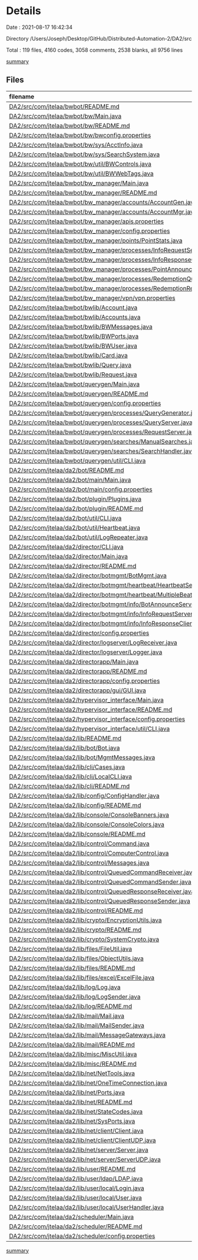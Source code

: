 # Details

Date : 2021-08-17 16:42:34

Directory /Users/Joseph/Desktop/GitHub/Distributed-Automation-2/DA2/src

Total : 119 files,  4160 codes, 3058 comments, 2538 blanks, all 9756 lines

[summary](results.md)

## Files
| filename | language | code | comment | blank | total |
| :--- | :--- | ---: | ---: | ---: | ---: |
| [DA2/src/com/jtelaa/bwbot/README.md](/DA2/src/com/jtelaa/bwbot/README.md) | Markdown | 13 | 0 | 1 | 14 |
| [DA2/src/com/jtelaa/bwbot/bw/Main.java](/DA2/src/com/jtelaa/bwbot/bw/Main.java) | Java | 69 | 39 | 43 | 151 |
| [DA2/src/com/jtelaa/bwbot/bw/README.md](/DA2/src/com/jtelaa/bwbot/bw/README.md) | Markdown | 7 | 0 | 0 | 7 |
| [DA2/src/com/jtelaa/bwbot/bw/bwconfig.properties](/DA2/src/com/jtelaa/bwbot/bw/bwconfig.properties) | Properties | 5 | 0 | 0 | 5 |
| [DA2/src/com/jtelaa/bwbot/bw/sys/AcctInfo.java](/DA2/src/com/jtelaa/bwbot/bw/sys/AcctInfo.java) | Java | 92 | 57 | 57 | 206 |
| [DA2/src/com/jtelaa/bwbot/bw/sys/SearchSystem.java](/DA2/src/com/jtelaa/bwbot/bw/sys/SearchSystem.java) | Java | 80 | 72 | 53 | 205 |
| [DA2/src/com/jtelaa/bwbot/bw/util/BWControls.java](/DA2/src/com/jtelaa/bwbot/bw/util/BWControls.java) | Java | 16 | 24 | 20 | 60 |
| [DA2/src/com/jtelaa/bwbot/bw/util/BWWebTags.java](/DA2/src/com/jtelaa/bwbot/bw/util/BWWebTags.java) | Java | 6 | 9 | 7 | 22 |
| [DA2/src/com/jtelaa/bwbot/bw_manager/Main.java](/DA2/src/com/jtelaa/bwbot/bw_manager/Main.java) | Java | 23 | 12 | 12 | 47 |
| [DA2/src/com/jtelaa/bwbot/bw_manager/README.md](/DA2/src/com/jtelaa/bwbot/bw_manager/README.md) | Markdown | 6 | 0 | 0 | 6 |
| [DA2/src/com/jtelaa/bwbot/bw_manager/accounts/AccountGen.java](/DA2/src/com/jtelaa/bwbot/bw_manager/accounts/AccountGen.java) | Java | 100 | 94 | 60 | 254 |
| [DA2/src/com/jtelaa/bwbot/bw_manager/accounts/AccountMgr.java](/DA2/src/com/jtelaa/bwbot/bw_manager/accounts/AccountMgr.java) | Java | 83 | 96 | 66 | 245 |
| [DA2/src/com/jtelaa/bwbot/bw_manager/apis.properties](/DA2/src/com/jtelaa/bwbot/bw_manager/apis.properties) | Properties | 1 | 0 | 0 | 1 |
| [DA2/src/com/jtelaa/bwbot/bw_manager/config.properties](/DA2/src/com/jtelaa/bwbot/bw_manager/config.properties) | Properties | 0 | 0 | 1 | 1 |
| [DA2/src/com/jtelaa/bwbot/bw_manager/points/PointStats.java](/DA2/src/com/jtelaa/bwbot/bw_manager/points/PointStats.java) | Java | 3 | 0 | 3 | 6 |
| [DA2/src/com/jtelaa/bwbot/bw_manager/processes/InfoRequestServer.java](/DA2/src/com/jtelaa/bwbot/bw_manager/processes/InfoRequestServer.java) | Java | 24 | 15 | 14 | 53 |
| [DA2/src/com/jtelaa/bwbot/bw_manager/processes/InfoResponseClient.java](/DA2/src/com/jtelaa/bwbot/bw_manager/processes/InfoResponseClient.java) | Java | 59 | 18 | 29 | 106 |
| [DA2/src/com/jtelaa/bwbot/bw_manager/processes/PointAnnouncementListener.java](/DA2/src/com/jtelaa/bwbot/bw_manager/processes/PointAnnouncementListener.java) | Java | 14 | 7 | 11 | 32 |
| [DA2/src/com/jtelaa/bwbot/bw_manager/processes/RedemptionQueue.java](/DA2/src/com/jtelaa/bwbot/bw_manager/processes/RedemptionQueue.java) | Java | 3 | 0 | 3 | 6 |
| [DA2/src/com/jtelaa/bwbot/bw_manager/processes/RedemptionRequestServer.java](/DA2/src/com/jtelaa/bwbot/bw_manager/processes/RedemptionRequestServer.java) | Java | 0 | 0 | 1 | 1 |
| [DA2/src/com/jtelaa/bwbot/bw_manager/vpn/vpn.properties](/DA2/src/com/jtelaa/bwbot/bw_manager/vpn/vpn.properties) | Properties | 0 | 0 | 1 | 1 |
| [DA2/src/com/jtelaa/bwbot/bwlib/Account.java](/DA2/src/com/jtelaa/bwbot/bwlib/Account.java) | Java | 95 | 61 | 47 | 203 |
| [DA2/src/com/jtelaa/bwbot/bwlib/Accounts.java](/DA2/src/com/jtelaa/bwbot/bwlib/Accounts.java) | Java | 78 | 74 | 47 | 199 |
| [DA2/src/com/jtelaa/bwbot/bwlib/BWMessages.java](/DA2/src/com/jtelaa/bwbot/bwlib/BWMessages.java) | Java | 19 | 8 | 13 | 40 |
| [DA2/src/com/jtelaa/bwbot/bwlib/BWPorts.java](/DA2/src/com/jtelaa/bwbot/bwlib/BWPorts.java) | Java | 14 | 18 | 14 | 46 |
| [DA2/src/com/jtelaa/bwbot/bwlib/BWUser.java](/DA2/src/com/jtelaa/bwbot/bwlib/BWUser.java) | Java | 20 | 19 | 27 | 66 |
| [DA2/src/com/jtelaa/bwbot/bwlib/Card.java](/DA2/src/com/jtelaa/bwbot/bwlib/Card.java) | Java | 218 | 124 | 96 | 438 |
| [DA2/src/com/jtelaa/bwbot/bwlib/Query.java](/DA2/src/com/jtelaa/bwbot/bwlib/Query.java) | Java | 24 | 26 | 16 | 66 |
| [DA2/src/com/jtelaa/bwbot/bwlib/Request.java](/DA2/src/com/jtelaa/bwbot/bwlib/Request.java) | Java | 69 | 6 | 47 | 122 |
| [DA2/src/com/jtelaa/bwbot/querygen/Main.java](/DA2/src/com/jtelaa/bwbot/querygen/Main.java) | Java | 49 | 23 | 21 | 93 |
| [DA2/src/com/jtelaa/bwbot/querygen/README.md](/DA2/src/com/jtelaa/bwbot/querygen/README.md) | Markdown | 0 | 0 | 1 | 1 |
| [DA2/src/com/jtelaa/bwbot/querygen/config.properties](/DA2/src/com/jtelaa/bwbot/querygen/config.properties) | Properties | 0 | 0 | 1 | 1 |
| [DA2/src/com/jtelaa/bwbot/querygen/processes/QueryGenerator.java](/DA2/src/com/jtelaa/bwbot/querygen/processes/QueryGenerator.java) | Java | 36 | 33 | 23 | 92 |
| [DA2/src/com/jtelaa/bwbot/querygen/processes/QueryServer.java](/DA2/src/com/jtelaa/bwbot/querygen/processes/QueryServer.java) | Java | 51 | 46 | 28 | 125 |
| [DA2/src/com/jtelaa/bwbot/querygen/processes/RequestServer.java](/DA2/src/com/jtelaa/bwbot/querygen/processes/RequestServer.java) | Java | 23 | 17 | 14 | 54 |
| [DA2/src/com/jtelaa/bwbot/querygen/searches/ManualSearches.java](/DA2/src/com/jtelaa/bwbot/querygen/searches/ManualSearches.java) | Java | 39 | 8 | 7 | 54 |
| [DA2/src/com/jtelaa/bwbot/querygen/searches/SearchHandler.java](/DA2/src/com/jtelaa/bwbot/querygen/searches/SearchHandler.java) | Java | 56 | 38 | 26 | 120 |
| [DA2/src/com/jtelaa/bwbot/querygen/util/CLI.java](/DA2/src/com/jtelaa/bwbot/querygen/util/CLI.java) | Java | 12 | 2 | 9 | 23 |
| [DA2/src/com/jtelaa/da2/bot/README.md](/DA2/src/com/jtelaa/da2/bot/README.md) | Markdown | 0 | 0 | 1 | 1 |
| [DA2/src/com/jtelaa/da2/bot/main/Main.java](/DA2/src/com/jtelaa/da2/bot/main/Main.java) | Java | 44 | 17 | 21 | 82 |
| [DA2/src/com/jtelaa/da2/bot/main/config.properties](/DA2/src/com/jtelaa/da2/bot/main/config.properties) | Properties | 8 | 0 | 0 | 8 |
| [DA2/src/com/jtelaa/da2/bot/plugin/Plugins.java](/DA2/src/com/jtelaa/da2/bot/plugin/Plugins.java) | Java | 51 | 79 | 47 | 177 |
| [DA2/src/com/jtelaa/da2/bot/plugin/README.md](/DA2/src/com/jtelaa/da2/bot/plugin/README.md) | Markdown | 0 | 0 | 1 | 1 |
| [DA2/src/com/jtelaa/da2/bot/util/CLI.java](/DA2/src/com/jtelaa/da2/bot/util/CLI.java) | Java | 31 | 12 | 17 | 60 |
| [DA2/src/com/jtelaa/da2/bot/util/Heartbeat.java](/DA2/src/com/jtelaa/da2/bot/util/Heartbeat.java) | Java | 21 | 11 | 15 | 47 |
| [DA2/src/com/jtelaa/da2/bot/util/LogRepeater.java](/DA2/src/com/jtelaa/da2/bot/util/LogRepeater.java) | Java | 22 | 11 | 14 | 47 |
| [DA2/src/com/jtelaa/da2/director/CLI.java](/DA2/src/com/jtelaa/da2/director/CLI.java) | Java | 14 | 8 | 11 | 33 |
| [DA2/src/com/jtelaa/da2/director/Main.java](/DA2/src/com/jtelaa/da2/director/Main.java) | Java | 34 | 13 | 17 | 64 |
| [DA2/src/com/jtelaa/da2/director/README.md](/DA2/src/com/jtelaa/da2/director/README.md) | Markdown | 0 | 0 | 1 | 1 |
| [DA2/src/com/jtelaa/da2/director/botmgmt/BotMgmt.java](/DA2/src/com/jtelaa/da2/director/botmgmt/BotMgmt.java) | Java | 56 | 59 | 43 | 158 |
| [DA2/src/com/jtelaa/da2/director/botmgmt/heartbeat/HeartbeatServer.java](/DA2/src/com/jtelaa/da2/director/botmgmt/heartbeat/HeartbeatServer.java) | Java | 88 | 63 | 61 | 212 |
| [DA2/src/com/jtelaa/da2/director/botmgmt/heartbeat/MultipleBeats.java](/DA2/src/com/jtelaa/da2/director/botmgmt/heartbeat/MultipleBeats.java) | Java | 8 | 7 | 8 | 23 |
| [DA2/src/com/jtelaa/da2/director/botmgmt/info/BotAnnounceServer.java](/DA2/src/com/jtelaa/da2/director/botmgmt/info/BotAnnounceServer.java) | Java | 25 | 15 | 15 | 55 |
| [DA2/src/com/jtelaa/da2/director/botmgmt/info/InfoRequestServer.java](/DA2/src/com/jtelaa/da2/director/botmgmt/info/InfoRequestServer.java) | Java | 21 | 15 | 13 | 49 |
| [DA2/src/com/jtelaa/da2/director/botmgmt/info/InfoResponseClient.java](/DA2/src/com/jtelaa/da2/director/botmgmt/info/InfoResponseClient.java) | Java | 58 | 18 | 31 | 107 |
| [DA2/src/com/jtelaa/da2/director/config.properties](/DA2/src/com/jtelaa/da2/director/config.properties) | Properties | 2 | 0 | 0 | 2 |
| [DA2/src/com/jtelaa/da2/director/logserver/LogReceiver.java](/DA2/src/com/jtelaa/da2/director/logserver/LogReceiver.java) | Java | 6 | 6 | 10 | 22 |
| [DA2/src/com/jtelaa/da2/director/logserver/Logger.java](/DA2/src/com/jtelaa/da2/director/logserver/Logger.java) | Java | 24 | 5 | 28 | 57 |
| [DA2/src/com/jtelaa/da2/directorapp/Main.java](/DA2/src/com/jtelaa/da2/directorapp/Main.java) | Java | 65 | 10 | 29 | 104 |
| [DA2/src/com/jtelaa/da2/directorapp/README.md](/DA2/src/com/jtelaa/da2/directorapp/README.md) | Markdown | 0 | 0 | 1 | 1 |
| [DA2/src/com/jtelaa/da2/directorapp/config.properties](/DA2/src/com/jtelaa/da2/directorapp/config.properties) | Properties | 0 | 0 | 1 | 1 |
| [DA2/src/com/jtelaa/da2/directorapp/gui/GUI.java](/DA2/src/com/jtelaa/da2/directorapp/gui/GUI.java) | Java | 5 | 2 | 7 | 14 |
| [DA2/src/com/jtelaa/da2/hypervisor_interface/Main.java](/DA2/src/com/jtelaa/da2/hypervisor_interface/Main.java) | Java | 23 | 12 | 14 | 49 |
| [DA2/src/com/jtelaa/da2/hypervisor_interface/README.md](/DA2/src/com/jtelaa/da2/hypervisor_interface/README.md) | Markdown | 0 | 0 | 1 | 1 |
| [DA2/src/com/jtelaa/da2/hypervisor_interface/config.properties](/DA2/src/com/jtelaa/da2/hypervisor_interface/config.properties) | Properties | 0 | 0 | 1 | 1 |
| [DA2/src/com/jtelaa/da2/hypervisor_interface/util/CLI.java](/DA2/src/com/jtelaa/da2/hypervisor_interface/util/CLI.java) | Java | 12 | 4 | 8 | 24 |
| [DA2/src/com/jtelaa/da2/lib/README.md](/DA2/src/com/jtelaa/da2/lib/README.md) | Markdown | 0 | 0 | 1 | 1 |
| [DA2/src/com/jtelaa/da2/lib/bot/Bot.java](/DA2/src/com/jtelaa/da2/lib/bot/Bot.java) | Java | 34 | 34 | 29 | 97 |
| [DA2/src/com/jtelaa/da2/lib/bot/MgmtMessages.java](/DA2/src/com/jtelaa/da2/lib/bot/MgmtMessages.java) | Java | 18 | 14 | 16 | 48 |
| [DA2/src/com/jtelaa/da2/lib/cli/Cases.java](/DA2/src/com/jtelaa/da2/lib/cli/Cases.java) | Java | 74 | 79 | 27 | 180 |
| [DA2/src/com/jtelaa/da2/lib/cli/LocalCLI.java](/DA2/src/com/jtelaa/da2/lib/cli/LocalCLI.java) | Java | 87 | 67 | 57 | 211 |
| [DA2/src/com/jtelaa/da2/lib/cli/README.md](/DA2/src/com/jtelaa/da2/lib/cli/README.md) | Markdown | 0 | 0 | 1 | 1 |
| [DA2/src/com/jtelaa/da2/lib/config/ConfigHandler.java](/DA2/src/com/jtelaa/da2/lib/config/ConfigHandler.java) | Java | 81 | 74 | 53 | 208 |
| [DA2/src/com/jtelaa/da2/lib/config/README.md](/DA2/src/com/jtelaa/da2/lib/config/README.md) | Markdown | 0 | 0 | 1 | 1 |
| [DA2/src/com/jtelaa/da2/lib/console/ConsoleBanners.java](/DA2/src/com/jtelaa/da2/lib/console/ConsoleBanners.java) | Java | 19 | 79 | 27 | 125 |
| [DA2/src/com/jtelaa/da2/lib/console/ConsoleColors.java](/DA2/src/com/jtelaa/da2/lib/console/ConsoleColors.java) | Java | 75 | 24 | 19 | 118 |
| [DA2/src/com/jtelaa/da2/lib/console/README.md](/DA2/src/com/jtelaa/da2/lib/console/README.md) | Markdown | 0 | 0 | 1 | 1 |
| [DA2/src/com/jtelaa/da2/lib/control/Command.java](/DA2/src/com/jtelaa/da2/lib/control/Command.java) | Java | 156 | 183 | 108 | 447 |
| [DA2/src/com/jtelaa/da2/lib/control/ComputerControl.java](/DA2/src/com/jtelaa/da2/lib/control/ComputerControl.java) | Java | 49 | 48 | 34 | 131 |
| [DA2/src/com/jtelaa/da2/lib/control/Messages.java](/DA2/src/com/jtelaa/da2/lib/control/Messages.java) | Java | 7 | 10 | 8 | 25 |
| [DA2/src/com/jtelaa/da2/lib/control/QueuedCommandReceiver.java](/DA2/src/com/jtelaa/da2/lib/control/QueuedCommandReceiver.java) | Java | 43 | 36 | 28 | 107 |
| [DA2/src/com/jtelaa/da2/lib/control/QueuedCommandSender.java](/DA2/src/com/jtelaa/da2/lib/control/QueuedCommandSender.java) | Java | 44 | 12 | 24 | 80 |
| [DA2/src/com/jtelaa/da2/lib/control/QueuedResponseReceiver.java](/DA2/src/com/jtelaa/da2/lib/control/QueuedResponseReceiver.java) | Java | 28 | 11 | 19 | 58 |
| [DA2/src/com/jtelaa/da2/lib/control/QueuedResponseSender.java](/DA2/src/com/jtelaa/da2/lib/control/QueuedResponseSender.java) | Java | 45 | 11 | 23 | 79 |
| [DA2/src/com/jtelaa/da2/lib/control/README.md](/DA2/src/com/jtelaa/da2/lib/control/README.md) | Markdown | 0 | 0 | 1 | 1 |
| [DA2/src/com/jtelaa/da2/lib/crypto/EncryptionUtils.java](/DA2/src/com/jtelaa/da2/lib/crypto/EncryptionUtils.java) | Java | 104 | 205 | 57 | 366 |
| [DA2/src/com/jtelaa/da2/lib/crypto/README.md](/DA2/src/com/jtelaa/da2/lib/crypto/README.md) | Markdown | 0 | 0 | 1 | 1 |
| [DA2/src/com/jtelaa/da2/lib/crypto/SystemCrypto.java](/DA2/src/com/jtelaa/da2/lib/crypto/SystemCrypto.java) | Java | 40 | 27 | 23 | 90 |
| [DA2/src/com/jtelaa/da2/lib/files/FileUtil.java](/DA2/src/com/jtelaa/da2/lib/files/FileUtil.java) | Java | 119 | 92 | 79 | 290 |
| [DA2/src/com/jtelaa/da2/lib/files/ObjectUtils.java](/DA2/src/com/jtelaa/da2/lib/files/ObjectUtils.java) | Java | 24 | 20 | 15 | 59 |
| [DA2/src/com/jtelaa/da2/lib/files/README.md](/DA2/src/com/jtelaa/da2/lib/files/README.md) | Markdown | 0 | 0 | 1 | 1 |
| [DA2/src/com/jtelaa/da2/lib/files/excel/ExcelFile.java](/DA2/src/com/jtelaa/da2/lib/files/excel/ExcelFile.java) | Java | 100 | 106 | 82 | 288 |
| [DA2/src/com/jtelaa/da2/lib/log/Log.java](/DA2/src/com/jtelaa/da2/lib/log/Log.java) | Java | 56 | 53 | 40 | 149 |
| [DA2/src/com/jtelaa/da2/lib/log/LogSender.java](/DA2/src/com/jtelaa/da2/lib/log/LogSender.java) | Java | 22 | 18 | 16 | 56 |
| [DA2/src/com/jtelaa/da2/lib/log/README.md](/DA2/src/com/jtelaa/da2/lib/log/README.md) | Markdown | 0 | 0 | 1 | 1 |
| [DA2/src/com/jtelaa/da2/lib/mail/Mail.java](/DA2/src/com/jtelaa/da2/lib/mail/Mail.java) | Java | 66 | 59 | 40 | 165 |
| [DA2/src/com/jtelaa/da2/lib/mail/MailSender.java](/DA2/src/com/jtelaa/da2/lib/mail/MailSender.java) | Java | 73 | 40 | 38 | 151 |
| [DA2/src/com/jtelaa/da2/lib/mail/MessageGateways.java](/DA2/src/com/jtelaa/da2/lib/mail/MessageGateways.java) | Java | 81 | 37 | 36 | 154 |
| [DA2/src/com/jtelaa/da2/lib/mail/README.md](/DA2/src/com/jtelaa/da2/lib/mail/README.md) | Markdown | 0 | 0 | 1 | 1 |
| [DA2/src/com/jtelaa/da2/lib/misc/MiscUtil.java](/DA2/src/com/jtelaa/da2/lib/misc/MiscUtil.java) | Java | 38 | 1 | 20 | 59 |
| [DA2/src/com/jtelaa/da2/lib/misc/README.md](/DA2/src/com/jtelaa/da2/lib/misc/README.md) | Markdown | 0 | 0 | 1 | 1 |
| [DA2/src/com/jtelaa/da2/lib/net/NetTools.java](/DA2/src/com/jtelaa/da2/lib/net/NetTools.java) | Java | 71 | 64 | 43 | 178 |
| [DA2/src/com/jtelaa/da2/lib/net/OneTimeConnection.java](/DA2/src/com/jtelaa/da2/lib/net/OneTimeConnection.java) | Java | 49 | 16 | 24 | 89 |
| [DA2/src/com/jtelaa/da2/lib/net/Ports.java](/DA2/src/com/jtelaa/da2/lib/net/Ports.java) | Java | 4 | 7 | 5 | 16 |
| [DA2/src/com/jtelaa/da2/lib/net/README.md](/DA2/src/com/jtelaa/da2/lib/net/README.md) | Markdown | 0 | 0 | 1 | 1 |
| [DA2/src/com/jtelaa/da2/lib/net/StateCodes.java](/DA2/src/com/jtelaa/da2/lib/net/StateCodes.java) | Java | 10 | 2 | 7 | 19 |
| [DA2/src/com/jtelaa/da2/lib/net/SysPorts.java](/DA2/src/com/jtelaa/da2/lib/net/SysPorts.java) | Java | 16 | 21 | 15 | 52 |
| [DA2/src/com/jtelaa/da2/lib/net/client/Client.java](/DA2/src/com/jtelaa/da2/lib/net/client/Client.java) | Java | 86 | 28 | 38 | 152 |
| [DA2/src/com/jtelaa/da2/lib/net/client/ClientUDP.java](/DA2/src/com/jtelaa/da2/lib/net/client/ClientUDP.java) | Java | 98 | 85 | 54 | 237 |
| [DA2/src/com/jtelaa/da2/lib/net/server/Server.java](/DA2/src/com/jtelaa/da2/lib/net/server/Server.java) | Java | 78 | 25 | 41 | 144 |
| [DA2/src/com/jtelaa/da2/lib/net/server/ServerUDP.java](/DA2/src/com/jtelaa/da2/lib/net/server/ServerUDP.java) | Java | 95 | 79 | 58 | 232 |
| [DA2/src/com/jtelaa/da2/lib/user/README.md](/DA2/src/com/jtelaa/da2/lib/user/README.md) | Markdown | 0 | 0 | 1 | 1 |
| [DA2/src/com/jtelaa/da2/lib/user/ldap/LDAP.java](/DA2/src/com/jtelaa/da2/lib/user/ldap/LDAP.java) | Java | 47 | 19 | 25 | 91 |
| [DA2/src/com/jtelaa/da2/lib/user/local/Login.java](/DA2/src/com/jtelaa/da2/lib/user/local/Login.java) | Java | 3 | 2 | 4 | 9 |
| [DA2/src/com/jtelaa/da2/lib/user/local/User.java](/DA2/src/com/jtelaa/da2/lib/user/local/User.java) | Java | 32 | 3 | 17 | 52 |
| [DA2/src/com/jtelaa/da2/lib/user/local/UserHandler.java](/DA2/src/com/jtelaa/da2/lib/user/local/UserHandler.java) | Java | 40 | 42 | 28 | 110 |
| [DA2/src/com/jtelaa/da2/scheduler/Main.java](/DA2/src/com/jtelaa/da2/scheduler/Main.java) | Java | 23 | 12 | 12 | 47 |
| [DA2/src/com/jtelaa/da2/scheduler/README.md](/DA2/src/com/jtelaa/da2/scheduler/README.md) | Markdown | 0 | 0 | 1 | 1 |
| [DA2/src/com/jtelaa/da2/scheduler/config.properties](/DA2/src/com/jtelaa/da2/scheduler/config.properties) | Properties | 0 | 0 | 1 | 1 |

[summary](results.md)